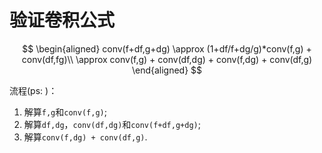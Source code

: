# 验证卷积公式
$$
\begin{aligned}
    conv(f+df,g+dg) \approx (1+df/f+dg/g)*conv(f,g) + conv(df,fg)\\
    \approx conv(f,g) + conv(df,dg) + conv(f,dg) + conv(df,g)
\end{aligned}
$$

流程(ps: )：
 1. 解算`f,g`和`conv(f,g)`;
 2. 解算`df,dg`，`conv(df,dg)`和`conv(f+df,g+dg)`;
 3. 解算`conv(f,dg) + conv(df,g)`.